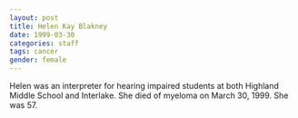 ```yaml
---
layout: post
title: Helen Kay Blakney
date: 1999-03-30
categories: staff
tags: cancer
gender: female
---
```

Helen was an interpreter for hearing impaired students at both Highland Middle School and Interlake. She died of myeloma on March 30, 1999. She was 57.
